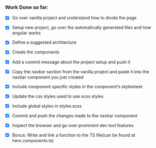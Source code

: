 ### Work Done so far: 
- [x]  Go over vanilla project and understand how to divide the page
- [x]  Setup new project, go over the automatically generated files and how angular works
- [x]  Define a suggested architecture
- [x] Create the components
- [x] Add a commit message about the project setup and push it
- [x] Copy the navbar section from the vanilla project and paste it into the navbar component you just created
- [x] Include component specific styles in the component's stylesheet
- [x] Update the css styles used to use scss styles
- [x] Include global styles in styles.scss
- [x] Commit and push the changes made to the navbar component
- [x] Inspect the browser and go over prominent dev tool features 
- [x] Bonus: Write and link a function to the TS file(can be found at hero.components.ts)


